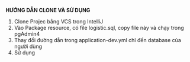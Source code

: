 **HƯỚNG DẪN CLONE VÀ SỬ DỤNG**


1. Clone Projec bằng VCS trong IntelliJ
2. Vào Package resource, có file logistic.sql, copy file này và chạy trong pgAdmin4
3. Thay đổi đường dẫn trong application-dev.yml chỉ đến database của người dùng
4. Sử dụng
